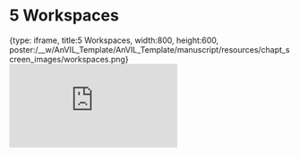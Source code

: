 # 5 Workspaces
 
{type: iframe, title:5 Workspaces, width:800, height:600, poster:/__w/AnVIL_Template/AnVIL_Template/manuscript/resources/chapt_screen_images/workspaces.png}
![](https://jhudatascience.org/AnVIL_Template/workspaces.html)
 

 
